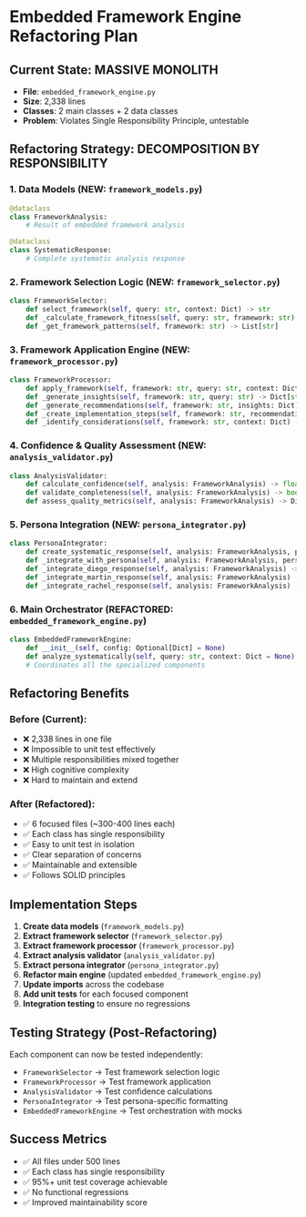 # Embedded Framework Engine Refactoring Plan

## Current State: MASSIVE MONOLITH
- **File**: `embedded_framework_engine.py`
- **Size**: 2,338 lines
- **Classes**: 2 main classes + 2 data classes
- **Problem**: Violates Single Responsibility Principle, untestable

## Refactoring Strategy: DECOMPOSITION BY RESPONSIBILITY

### 1. Data Models (NEW: `framework_models.py`)
```python
@dataclass
class FrameworkAnalysis:
    # Result of embedded framework analysis

@dataclass
class SystematicResponse:
    # Complete systematic analysis response
```

### 2. Framework Selection Logic (NEW: `framework_selector.py`)
```python
class FrameworkSelector:
    def select_framework(self, query: str, context: Dict) -> str
    def _calculate_framework_fitness(self, query: str, framework: str) -> float
    def _get_framework_patterns(self, framework: str) -> List[str]
```

### 3. Framework Application Engine (NEW: `framework_processor.py`)
```python
class FrameworkProcessor:
    def apply_framework(self, framework: str, query: str, context: Dict) -> FrameworkAnalysis
    def _generate_insights(self, framework: str, query: str) -> Dict[str, Any]
    def _generate_recommendations(self, framework: str, insights: Dict) -> List[str]
    def _create_implementation_steps(self, framework: str, recommendations: List) -> List[str]
    def _identify_considerations(self, framework: str, context: Dict) -> List[str]
```

### 4. Confidence & Quality Assessment (NEW: `analysis_validator.py`)
```python
class AnalysisValidator:
    def calculate_confidence(self, analysis: FrameworkAnalysis) -> float
    def validate_completeness(self, analysis: FrameworkAnalysis) -> bool
    def assess_quality_metrics(self, analysis: FrameworkAnalysis) -> Dict[str, float]
```

### 5. Persona Integration (NEW: `persona_integrator.py`)
```python
class PersonaIntegrator:
    def create_systematic_response(self, analysis: FrameworkAnalysis, persona: str) -> SystematicResponse
    def _integrate_with_persona(self, analysis: FrameworkAnalysis, persona: str) -> str
    def _integrate_diego_response(self, analysis: FrameworkAnalysis) -> str
    def _integrate_martin_response(self, analysis: FrameworkAnalysis) -> str
    def _integrate_rachel_response(self, analysis: FrameworkAnalysis) -> str
```

### 6. Main Orchestrator (REFACTORED: `embedded_framework_engine.py`)
```python
class EmbeddedFrameworkEngine:
    def __init__(self, config: Optional[Dict] = None)
    def analyze_systematically(self, query: str, context: Dict = None) -> SystematicResponse
    # Coordinates all the specialized components
```

## Refactoring Benefits

### Before (Current):
- ❌ 2,338 lines in one file
- ❌ Impossible to unit test effectively
- ❌ Multiple responsibilities mixed together
- ❌ High cognitive complexity
- ❌ Hard to maintain and extend

### After (Refactored):
- ✅ 6 focused files (~300-400 lines each)
- ✅ Each class has single responsibility
- ✅ Easy to unit test in isolation
- ✅ Clear separation of concerns
- ✅ Maintainable and extensible
- ✅ Follows SOLID principles

## Implementation Steps

1. **Create data models** (`framework_models.py`)
2. **Extract framework selector** (`framework_selector.py`)
3. **Extract framework processor** (`framework_processor.py`)
4. **Extract analysis validator** (`analysis_validator.py`)
5. **Extract persona integrator** (`persona_integrator.py`)
6. **Refactor main engine** (updated `embedded_framework_engine.py`)
7. **Update imports** across the codebase
8. **Add unit tests** for each focused component
9. **Integration testing** to ensure no regressions

## Testing Strategy (Post-Refactoring)

Each component can now be tested independently:
- `FrameworkSelector` → Test framework selection logic
- `FrameworkProcessor` → Test framework application
- `AnalysisValidator` → Test confidence calculations
- `PersonaIntegrator` → Test persona-specific formatting
- `EmbeddedFrameworkEngine` → Test orchestration with mocks

## Success Metrics

- ✅ All files under 500 lines
- ✅ Each class has single responsibility
- ✅ 95%+ unit test coverage achievable
- ✅ No functional regressions
- ✅ Improved maintainability score
